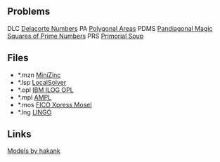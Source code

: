 ## Problems
DLC [Delacorte Numbers](http://azspcs.com/Contest/DelacorteNumbers)
PA [Polygonal Areas](http://azspcs.com/Contest/PolygonalAreas)
PDMS [Pandiagonal Magic Squares of Prime Numbers](http://azspcs.com/Contest/PandiagonalMagicSquares)
PRS [Primorial Soup](http://azspcs.com/Contest/PrimorialSoup)


## Files
* *.mzn [MiniZinc](http://www.minizinc.org)
* *.lsp [LocalSolver](http://www.localsolver.com)
* *.opl [IBM ILOG OPL](https://www.ibm.com/products/ilog-cplex-optimization-studio)
* *.mpl [AMPL](https://ampl.com)
* *.mos [FICO Xpress Mosel](http://subscribe.fico.com/xpress-optimization-community-license)
* *.lng [LINGO](https://www.lindo.com/index.php/products/lingo-and-optimization-modeling)


## Links
[Models by hakank](https://github.com/hakank/hakank)
